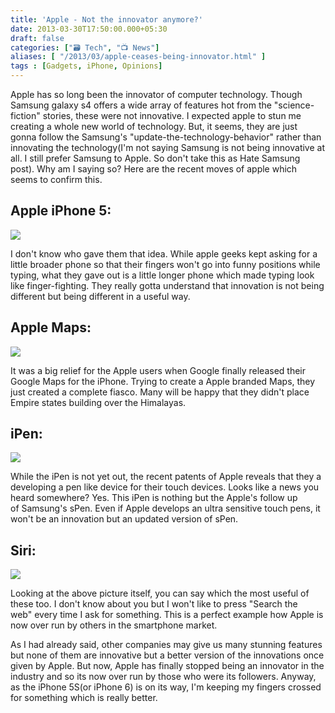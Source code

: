 ```yaml
---
title: 'Apple - Not the innovator anymore?'
date: 2013-03-30T17:50:00.000+05:30
draft: false
categories: ["🗃️ Tech", "📺 News"]
aliases: [ "/2013/03/apple-ceases-being-innovator.html" ]
tags : [Gadgets, iPhone, Opinions]
---
```


  
Apple has so long been the innovator of computer technology. Though Samsung galaxy s4 offers a wide array of features hot from the "science-fiction" stories, these were not innovative. I expected apple to stun me creating a whole new world of technology. But, it seems, they are just gonna follow the Samsung's "update-the-technology-behavior" rather than innovating the technology(I'm not saying Samsung is not being innovative at all. I still prefer Samsung to Apple. So don't take this as Hate Samsung post). Why am I saying so? Here are the recent moves of apple which seems to confirm this.  
  

Apple iPhone 5:
---------------

[![](https://4.bp.blogspot.com/-ZIwY2a5xoeM/UVbM8zWsteI/AAAAAAAAAbE/kOQOEm76fXY/s1600/ipfone5.png)](https://4.bp.blogspot.com/-ZIwY2a5xoeM/UVbM8zWsteI/AAAAAAAAAbE/kOQOEm76fXY/s1600/ipfone5.png)

I don't know who gave them that idea. While apple geeks kept asking for a little broader phone so that their fingers won't go into funny positions while typing, what they gave out is a little longer phone which made typing look like finger-fighting. They really gotta understand that innovation is not being different but being different in a useful way.

  

Apple Maps:
-----------

[![](https://2.bp.blogspot.com/-uI0dLbAiiXU/UVbN-8Z0p3I/AAAAAAAAAbM/dvYCdX52aQo/s1600/maps_hero.jpg)](https://2.bp.blogspot.com/-uI0dLbAiiXU/UVbN-8Z0p3I/AAAAAAAAAbM/dvYCdX52aQo/s1600/maps_hero.jpg)

It was a big relief for the Apple users when Google finally released their Google Maps for the iPhone. Trying to create a Apple branded Maps, they just created a complete fiasco. Many will be happy that they didn't place Empire states building over the Himalayas.

  

iPen:
-----

[![](https://4.bp.blogspot.com/-0LxSKgiUVK4/UVbMSvxhMwI/AAAAAAAAAa8/kl_LR6e8cWg/s1600/i-Pen+n+s-pen.jpg)](https://4.bp.blogspot.com/-0LxSKgiUVK4/UVbMSvxhMwI/AAAAAAAAAa8/kl_LR6e8cWg/s1600/i-Pen+n+s-pen.jpg)

  

While the iPen is not yet out, the recent patents of Apple reveals that they a developing a pen like device for their touch devices. Looks like a news you heard somewhere? Yes. This iPen is nothing but the Apple's follow up of Samsung's sPen. Even if Apple develops an ultra sensitive touch pens, it won't be an innovation but an updated version of sPen.  
  

Siri:
-----

[![](https://1.bp.blogspot.com/-FItRHW4e2m8/UVbSnkjhXsI/AAAAAAAAAbk/f9HwId5bKQQ/s1600/siriVSgoogle.jpg)](https://1.bp.blogspot.com/-FItRHW4e2m8/UVbSnkjhXsI/AAAAAAAAAbk/f9HwId5bKQQ/s1600/siriVSgoogle.jpg)

  

Looking at the above picture itself, you can say which the most useful of these too. I don't know about you but I won't like to press "Search the web" every time I ask for something. This is a perfect example how Apple is now over run by others in the smartphone market.  
  
  
  
  
As I had already said, other companies may give us many stunning features but none of them are innovative but a better version of the innovations once given by Apple. But now, Apple has finally stopped being an innovator in the industry and so its now over run by those who were its followers. Anyway, as the iPhone 5S(or iPhone 6) is on its way, I'm keeping my fingers crossed for something which is really better.